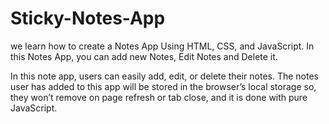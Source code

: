 # Sticky-Notes-App
we learn how to create a Notes App Using HTML, CSS, and JavaScript.
In this Notes App, you can add new Notes, Edit Notes and Delete it.

In this note app, users can easily add, edit, or delete their notes. The notes user has added to this app will be stored in the browser’s local storage so, they won’t remove on page refresh or tab close, and it is done with pure JavaScript.

